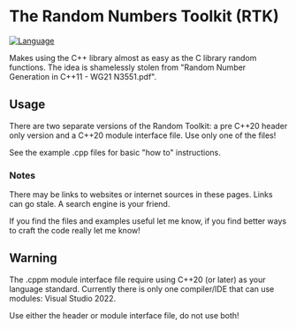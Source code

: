 # The Random Numbers Toolkit (RTK)

[![Language](https://img.shields.io/badge/Language-C%2B%2B%20%26%20C%2B%2B20-blue)](https://github.com/GeorgePimpleton/misc_files/)

Makes using the C++ <random> library almost as easy as the C library random functions.  The idea is shamelessly stolen from "Random Number Generation in C++11 - WG21 N3551.pdf".

## Usage

There are two separate versions of the Random Toolkit: a pre C++20 header only version and a C++20 module interface file.  Use only one of the files!

See the example .cpp files for basic "how to" instructions.

### Notes

There may be links to websites or internet sources in these pages. Links can go stale. A search engine is your friend.

If you find the files and examples useful let me know, if you find better ways to craft the code really let me know!

## Warning

The .cppm module interface file require using C++20 (or later) as your language standard.  Currently there is only one compiler/IDE that can use modules: Visual Studio 2022.

Use either the header or module interface file, do not use both!
